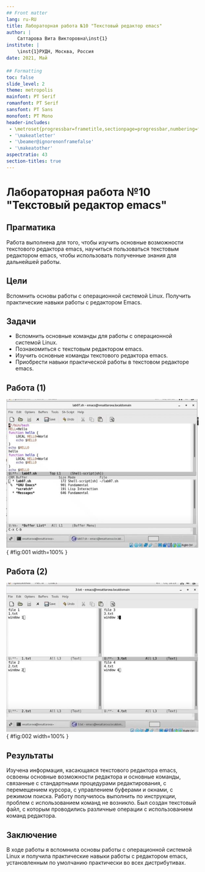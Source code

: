 ```yaml
---
## Front matter
lang: ru-RU
title: Лабораторная работа №10 "Текстовый редактор emacs" 
author: |
	Саттарова Вита Викторовна\inst{1}
institute: |
	\inst{1}РУДН, Москва, Россия
date: 2021, Май

## Formatting
toc: false
slide_level: 2
theme: metropolis
mainfont: PT Serif
romanfont: PT Serif
sansfont: PT Sans
monofont: PT Mono
header-includes: 
 - \metroset{progressbar=frametitle,sectionpage=progressbar,numbering=fraction}
 - '\makeatletter'
 - '\beamer@ignorenonframefalse'
 - '\makeatother'
aspectratio: 43
section-titles: true
---
```


# Лабораторная работа №10 "Текстовый редактор emacs" 

## Прагматика

Работа выполнена для того, чтобы изучить основные возможности текстового редактора emacs, научиться пользоваться текстовым редактором emacs, чтобы использовать полученные знания для дальнейшей работы.

## Цели

Вспомнить основы работы с операционной системой Linux. Получить практические навыки работы с редактором Emacs.

## Задачи

-	Вспомнить основные команды для работы с операционной системой Linux.
-  Познакомиться с текстовым редактором emacs.
-  Изучить основные команды текстового редактора emacs.
-	Приобрести навыки практической работы в текстовом редакторе emacs.

## Работа (1)

![Рис 1.](image/image1.jpg){ #fig:001 width=100% }

## Работа (2)

![Рис 2.](image/image2.jpg){ #fig:002 width=100% }

## Результаты

Изучена информация, касающаяся текстового редактора emacs, освоены основные возможности редактора и основные команды, связанные с стандартными процедурами редактирования, с перемещением курсора, с управлением буферами и окнами, с режимом поиска. Работу получилось выполнить по инструкции, проблем с использованием команд не возникло. Был создан текстовый файл, с которым проводились различные операции с иcпользованием команд редактора.

## Заключение

В ходе работы я вспомнила основы работы с операционной системой Linux и получила практические навыки работы с редактором emacs, установленным по умолчанию практически во всех дистрибутивах.